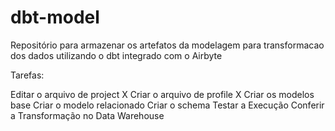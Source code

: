 # dbt-model
Repositório para armazenar os artefatos da modelagem para transformacao dos dados utilizando o dbt integrado com o Airbyte

Tarefas:

Editar o arquivo de project X 
Criar o arquivo de profile X 
Criar os modelos base 
Criar o modelo relacionado 
Criar o schema Testar a Execução 
Conferir a Transformação no Data Warehouse